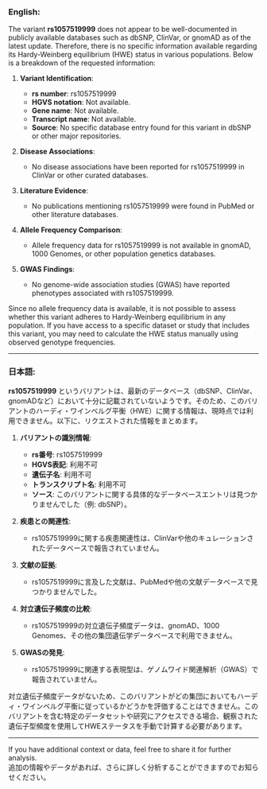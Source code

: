 ### English:
The variant **rs1057519999** does not appear to be well-documented in publicly available databases such as dbSNP, ClinVar, or gnomAD as of the latest update. Therefore, there is no specific information available regarding its Hardy-Weinberg equilibrium (HWE) status in various populations. Below is a breakdown of the requested information:

1. **Variant Identification**:  
   - **rs number**: rs1057519999  
   - **HGVS notation**: Not available.  
   - **Gene name**: Not available.  
   - **Transcript name**: Not available.  
   - **Source**: No specific database entry found for this variant in dbSNP or other major repositories.  

2. **Disease Associations**:  
   - No disease associations have been reported for rs1057519999 in ClinVar or other curated databases.  

3. **Literature Evidence**:  
   - No publications mentioning rs1057519999 were found in PubMed or other literature databases.  

4. **Allele Frequency Comparison**:  
   - Allele frequency data for rs1057519999 is not available in gnomAD, 1000 Genomes, or other population genetics databases.  

5. **GWAS Findings**:  
   - No genome-wide association studies (GWAS) have reported phenotypes associated with rs1057519999.  

Since no allele frequency data is available, it is not possible to assess whether this variant adheres to Hardy-Weinberg equilibrium in any population. If you have access to a specific dataset or study that includes this variant, you may need to calculate the HWE status manually using observed genotype frequencies.

---

### 日本語:
**rs1057519999** というバリアントは、最新のデータベース（dbSNP、ClinVar、gnomADなど）において十分に記載されていないようです。そのため、このバリアントのハーディ・ワインベルグ平衡（HWE）に関する情報は、現時点では利用できません。以下に、リクエストされた情報をまとめます。

1. **バリアントの識別情報**:  
   - **rs番号**: rs1057519999  
   - **HGVS表記**: 利用不可  
   - **遺伝子名**: 利用不可  
   - **トランスクリプト名**: 利用不可  
   - **ソース**: このバリアントに関する具体的なデータベースエントリは見つかりませんでした（例: dbSNP）。  

2. **疾患との関連性**:  
   - rs1057519999に関する疾患関連性は、ClinVarや他のキュレーションされたデータベースで報告されていません。  

3. **文献の証拠**:  
   - rs1057519999に言及した文献は、PubMedや他の文献データベースで見つかりませんでした。  

4. **対立遺伝子頻度の比較**:  
   - rs1057519999の対立遺伝子頻度データは、gnomAD、1000 Genomes、その他の集団遺伝学データベースで利用できません。  

5. **GWASの発見**:  
   - rs1057519999に関連する表現型は、ゲノムワイド関連解析（GWAS）で報告されていません。  

対立遺伝子頻度データがないため、このバリアントがどの集団においてもハーディ・ワインベルグ平衡に従っているかどうかを評価することはできません。このバリアントを含む特定のデータセットや研究にアクセスできる場合、観察された遺伝子型頻度を使用してHWEステータスを手動で計算する必要があります。

--- 
If you have additional context or data, feel free to share it for further analysis.  
追加の情報やデータがあれば、さらに詳しく分析することができますのでお知らせください。
